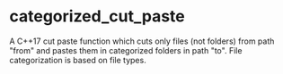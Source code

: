 # categorized_cut_paste
A C++17 cut paste function which cuts only files (not folders) from path "from" and pastes them in categorized folders in path "to". File categorization is based on file types.
